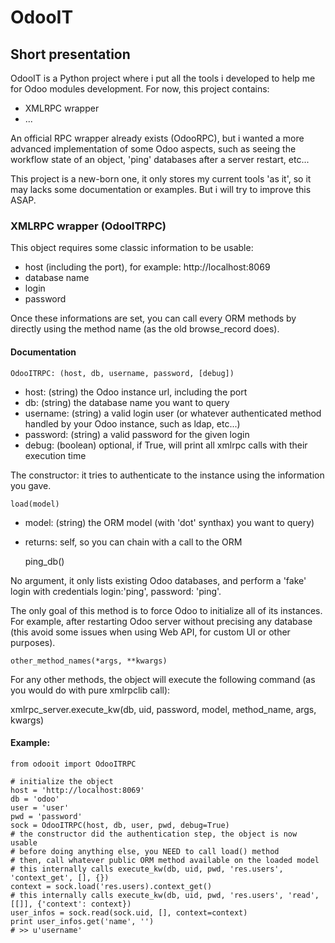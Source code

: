 OdooIT
======

Short presentation
------------------

OdooIT is a Python project where i put all the tools i developed to help me for Odoo modules development.
For now, this project contains:
* XMLRPC wrapper
* ...

An official RPC wrapper already exists (OdooRPC), but i wanted a more advanced implementation of some Odoo aspects, such as seeing the workflow state of an object, 'ping' databases after a server restart, etc... 

This project is a new-born one, it only stores my current tools 'as it', so it may lacks some documentation or examples.
But i will try to improve this ASAP.

### XMLRPC wrapper (OdooITRPC)

This object requires some classic information to be usable:
* host (including the port), for example: http://localhost:8069
* database name
* login
* password

Once these informations are set, you can call every ORM methods by directly using the method name (as the old browse_record does).

#### Documentation

    OdooITRPC: (host, db, username, password, [debug])
* host: (string) the Odoo instance url, including the port
* db: (string) the database name you want to query
* username: (string) a valid login user (or whatever authenticated method handled by your Odoo instance, such as ldap, etc...)
* password: (string) a valid password for the given login
* debug: (boolean) optional, if True, will print all xmlrpc calls with their execution time

The constructor: it tries to authenticate to the instance using the information you gave.

    load(model)
* model: (string) the ORM model (with 'dot' synthax) you want to query)
* returns: self, so you can chain with a call to the ORM


    ping_db()

No argument, it only lists existing Odoo databases, and perform a 'fake' login with credentials login:'ping', password: 'ping'.

The only goal of this method is to force Odoo to initialize all of its instances. For example, after restarting Odoo server without precising any database (this avoid some issues when using Web API, for custom UI or other purposes).

    other_method_names(*args, **kwargs)
For any other methods, the object will execute the following command (as you would do with pure xmlrpclib call):

xmlrpc_server.execute_kw(db, uid, password, model, method_name, args, kwargs)

#### Example:

	from odooit import OdooITRPC

	# initialize the object
	host = 'http://localhost:8069'
	db = 'odoo'
	user = 'user'
	pwd = 'password'
	sock = OdooITRPC(host, db, user, pwd, debug=True)
	# the constructor did the authentication step, the object is now usable
	# before doing anything else, you NEED to call load() method
	# then, call whatever public ORM method available on the loaded model
	# this internally calls execute_kw(db, uid, pwd, 'res.users', 'context_get', [], {})
	context = sock.load('res.users).context_get()
	# this internally calls execute_kw(db, uid, pwd, 'res.users', 'read', [[]], {'context': context})
	user_infos = sock.read(sock.uid, [], context=context)
	print user_infos.get('name', '')
	# >> u'username'

